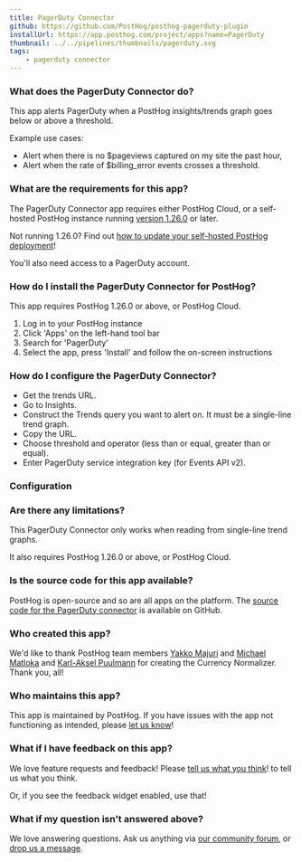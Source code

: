 ```yaml
---
title: PagerDuty Connector
github: https://github.com/PostHog/posthog-pagerduty-plugin
installUrl: https://app.posthog.com/project/apps?name=PagerDuty
thumbnail: ../../pipelines/thumbnails/pagerduty.svg
tags:
    - pagerduty connector
---
```


### What does the PagerDuty Connector do?

This app alerts PagerDuty when a PostHog insights/trends graph goes below or above a threshold.

Example use cases:

-   Alert when there is no $pageviews captured on my site the past hour,
-   Alert when the rate of $billing_error events crosses a threshold.

### What are the requirements for this app?

The PagerDuty Connector app requires either PostHog Cloud, or a self-hosted PostHog instance running [version 1.26.0](https://posthog.com/blog/the-posthog-array-1-26-0) or later.

Not running 1.26.0? Find out [how to update your self-hosted PostHog deployment](https://posthog.com/docs/runbook/upgrading-posthog)!

You'll also need access to a PagerDuty account.

### How do I install the PagerDuty Connector for PostHog?

This app requires PostHog 1.26.0 or above, or PostHog Cloud.

1. Log in to your PostHog instance
2. Click 'Apps' on the left-hand tool bar
3. Search for 'PagerDuty'
4. Select the app, press 'Install' and follow the on-screen instructions

### How do I configure the PagerDuty Connector?

-   Get the trends URL.
-   Go to Insights.
-   Construct the Trends query you want to alert on. It must be a single-line trend graph.
-   Copy the URL.
-   Choose threshold and operator (less than or equal, greater than or equal).
-   Enter PagerDuty service integration key (for Events API v2).

### Configuration

<AppParameters />

### Are there any limitations?

This PagerDuty Connector only works when reading from single-line trend graphs.

It also requires PostHog 1.26.0 or above, or PostHog Cloud.

### Is the source code for this app available?

PostHog is open-source and so are all apps on the platform. The [source code for the PagerDuty connector](https://github.com/PostHog/posthog-pagerduty-plugin) is available on GitHub.

### Who created this app?

We'd like to thank PostHog team members [Yakko Majuri](https://github.com/yakkomajuri) and [Michael Matloka](https://github.com/Twixes) and [Karl-Aksel Puulmann](https://github.com/macobo) for creating the Currency Normalizer. Thank you, all!

### Who maintains this app?

This app is maintained by PostHog. If you have issues with the app not functioning as intended, please [let us know](http://app.posthog.com/home#supportModal)!

### What if I have feedback on this app?

We love feature requests and feedback! Please [tell us what you think](http://app.posthog.com/home#supportModal)! to tell us what you think.

Or, if you see the feedback widget enabled, use that!

### What if my question isn't answered above?

We love answering questions. Ask us anything via [our community forum](/questions), or [drop us a message](http://app.posthog.com/home#supportModal). 
